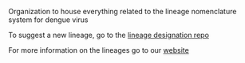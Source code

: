 Organization to house everything related to the lineage nomenclature system for dengue virus

To suggest a new lineage, go to the [lineage designation repo](https://github.com/DENV-lineages/denv-lineage-designation)

For more information on the lineages go to our [website](https://dengue-lineages.org/)
